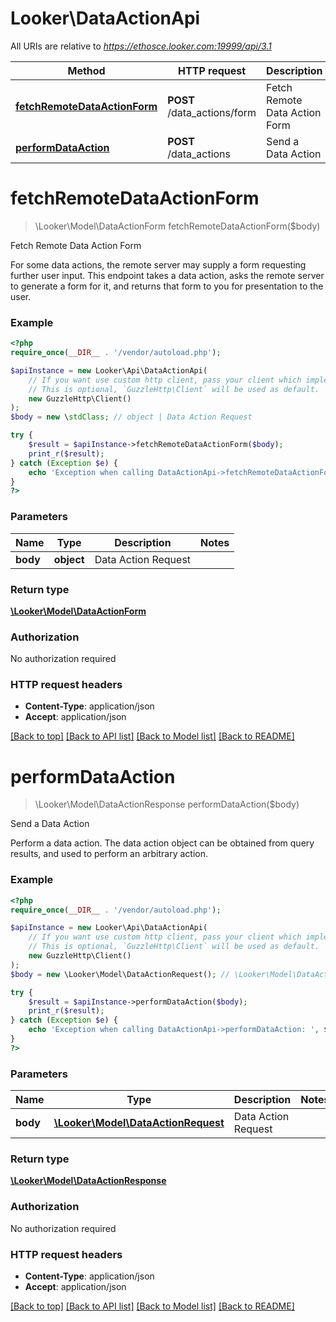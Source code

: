 # Looker\DataActionApi

All URIs are relative to *https://ethosce.looker.com:19999/api/3.1*

Method | HTTP request | Description
------------- | ------------- | -------------
[**fetchRemoteDataActionForm**](DataActionApi.md#fetchRemoteDataActionForm) | **POST** /data_actions/form | Fetch Remote Data Action Form
[**performDataAction**](DataActionApi.md#performDataAction) | **POST** /data_actions | Send a Data Action


# **fetchRemoteDataActionForm**
> \Looker\Model\DataActionForm fetchRemoteDataActionForm($body)

Fetch Remote Data Action Form

For some data actions, the remote server may supply a form requesting further user input. This endpoint takes a data action, asks the remote server to generate a form for it, and returns that form to you for presentation to the user.

### Example
```php
<?php
require_once(__DIR__ . '/vendor/autoload.php');

$apiInstance = new Looker\Api\DataActionApi(
    // If you want use custom http client, pass your client which implements `GuzzleHttp\ClientInterface`.
    // This is optional, `GuzzleHttp\Client` will be used as default.
    new GuzzleHttp\Client()
);
$body = new \stdClass; // object | Data Action Request

try {
    $result = $apiInstance->fetchRemoteDataActionForm($body);
    print_r($result);
} catch (Exception $e) {
    echo 'Exception when calling DataActionApi->fetchRemoteDataActionForm: ', $e->getMessage(), PHP_EOL;
}
?>
```

### Parameters

Name | Type | Description  | Notes
------------- | ------------- | ------------- | -------------
 **body** | **object**| Data Action Request |

### Return type

[**\Looker\Model\DataActionForm**](../Model/DataActionForm.md)

### Authorization

No authorization required

### HTTP request headers

 - **Content-Type**: application/json
 - **Accept**: application/json

[[Back to top]](#) [[Back to API list]](../../README.md#documentation-for-api-endpoints) [[Back to Model list]](../../README.md#documentation-for-models) [[Back to README]](../../README.md)

# **performDataAction**
> \Looker\Model\DataActionResponse performDataAction($body)

Send a Data Action

Perform a data action. The data action object can be obtained from query results, and used to perform an arbitrary action.

### Example
```php
<?php
require_once(__DIR__ . '/vendor/autoload.php');

$apiInstance = new Looker\Api\DataActionApi(
    // If you want use custom http client, pass your client which implements `GuzzleHttp\ClientInterface`.
    // This is optional, `GuzzleHttp\Client` will be used as default.
    new GuzzleHttp\Client()
);
$body = new \Looker\Model\DataActionRequest(); // \Looker\Model\DataActionRequest | Data Action Request

try {
    $result = $apiInstance->performDataAction($body);
    print_r($result);
} catch (Exception $e) {
    echo 'Exception when calling DataActionApi->performDataAction: ', $e->getMessage(), PHP_EOL;
}
?>
```

### Parameters

Name | Type | Description  | Notes
------------- | ------------- | ------------- | -------------
 **body** | [**\Looker\Model\DataActionRequest**](../Model/DataActionRequest.md)| Data Action Request |

### Return type

[**\Looker\Model\DataActionResponse**](../Model/DataActionResponse.md)

### Authorization

No authorization required

### HTTP request headers

 - **Content-Type**: application/json
 - **Accept**: application/json

[[Back to top]](#) [[Back to API list]](../../README.md#documentation-for-api-endpoints) [[Back to Model list]](../../README.md#documentation-for-models) [[Back to README]](../../README.md)


